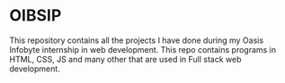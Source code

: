 # OIBSIP
This repository contains all the projects I have done during my Oasis Infobyte internship in web development. This repo contains programs in HTML, CSS, JS and many other that are used in Full stack web development.

